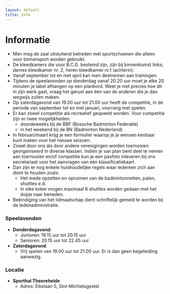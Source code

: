 ```yaml
---
layout: default
title: Info
---
```


# Informatie

- Men mag de zaal uitsluitend betreden met sportschoenen die alleen voor binnensport worden gebruikt.
- De kleedkamers die voor B.C.G. bestemd zijn, zijn bij binnenkomst links; dames kleedkamer nr. 2, heren kleedkamer nr.1 (achterin).
- Vanaf september tot en met april kan men deelnemen aan trainingen.
- Tijdens de speelavonden op donderdag vanaf 20.20 uur moet je elke 20 minuten je label afhangen op een planbord. Weet je niet precies hoe dit in zijn werk gaat, vraag het gerust aan één van de anderen die je dan wegwijs zullen maken.
- Op zaterdagavond van 19.00 uur tot 21.00 uur heeft de competitie, in de periode van september tot en met januari, voorrang met spelen.
- Er kan zowel competitie als recreatief gespeeld worden. Voor competitie zijn er twee mogelijkheden:
  - doordeweeks bij de BBF (Bossche Badminton Federatie)
  - in het weekend bij de BN (Badminton Nederland)
- In februari/maart krijg je een formulier waarop je je wensen kenbaar kunt maken voor het nieuwe seizoen.
- Zowel door ons als door andere verenigingen worden toernooien georganiseerd in diverse klassen. Indien je van plan bent deel te nemen aan toernooien en/of competitie kun je een pasfoto inleveren bij ons secretariaat voor het aanvragen van een klassificatiekaart.
- Dan zijn er nog enkele huishoudelijke regels waar iedereen zich aan dient te houden zoals:
  - Het mede opzetten en opruimen van de badmintonnetten, palen, shuttles e.d.
  - In elke koker mogen maximaal 6 shuttles worden gedaan met het dopje naar beneden.
- Beëindiging van het lidmaatschap dient schriftelijk gemeld te worden bij de ledenadministratie.

### Speelavonden
- **Donderdagavond**: 
  - Junioren: 19.15 uur tot 20.15 uur
  - Senioren: 20.15 uur tot 22.45 uur
- **Zaterdagavond**: 
  - Vrij spelen van 19.00 uur tot 21.00 uur. Er is dan geen begeleiding aanwezig.

### Locatie
- **Sporthal Theereheide**
  - Adres: Eikelaan 5, Sint-Michielsgestel
